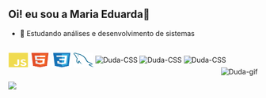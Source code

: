 ## Oi! eu sou a Maria Eduarda👋

- 🌱 Estudando análises e desenvolvimento de sistemas


<div style="display: inline_block"><br>
  <img align="center" alt="Duda-Js" height="30" width="40" src="https://raw.githubusercontent.com/devicons/devicon/master/icons/javascript/javascript-plain.svg">
  <img align="center" alt="Duda-HTML" height="30" width="40" src="https://raw.githubusercontent.com/devicons/devicon/master/icons/html5/html5-original.svg">
  <img align="center" alt="Duda-CSS" height="30" width="40" src="https://raw.githubusercontent.com/devicons/devicon/master/icons/css3/css3-original.svg">
  <img align="center" alt="Duda-CSS" height="30" width="40" src="https://raw.githubusercontent.com/devicons/devicon/master/icons/mysql/mysql-original.svg">
  <img align="center" alt="Duda-CSS" height="30" width="40" src="https://cdn.jsdelivr.net/gh/devicons/devicon/icons/arduino/arduino-original-wordmark.svg">
  <img align="center" alt="Duda-CSS" height="30" width="40" src="https://cdn.jsdelivr.net/gh/devicons/devicon/icons/cplusplus/cplusplus-original.svg">
  <img align="center" alt="Duda-CSS" height="30" width="40" src="https://cdn.jsdelivr.net/gh/devicons/devicon/icons/nodejs/nodejs-original-wordmark.svg">
    <img align= "right" alt="Duda-gif" src="https://media4.giphy.com/media/ypqHf6pQ5kQEg/giphy.gif?cid=ecf05e478falhw2g4wk1v1sh3ws34npxcrrrpxsaaqndvbzl&ep=v1_gifs_search&rid=giphy.gif&ct=g">
</div>

  
  ##

  <div> 
  <a href="[https://www.linkedin.com/in/maria-eduarda-brasil-costa-a44027251]" target="_blank"><img src="https://img.shields.io/badge/-LinkedIn-%230077B5?style=for-the-badge&logo=linkedin&logoColor=white" target="_blank"></a> 
  
  
</div>
